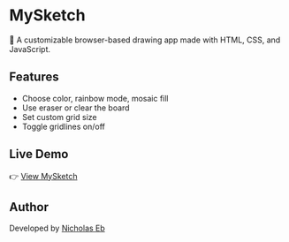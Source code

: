 # MySketch

🎨 A customizable browser-based drawing app made with HTML, CSS, and JavaScript.

## Features

- Choose color, rainbow mode, mosaic fill
- Use eraser or clear the board
- Set custom grid size
- Toggle gridlines on/off

## Live Demo

👉 [View MySketch](https://nicholaseb0.github.io/NicholasSketchPad/)

## Author

Developed by [Nicholas Eb](https://github.com/nicholaseb0)
